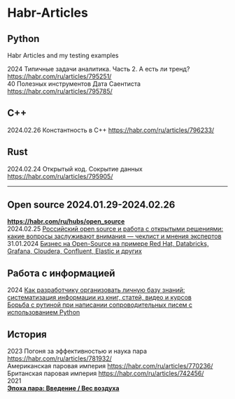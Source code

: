 # Habr-Articles
## Python
Habr Articles and my testing examples

2024
Типичные задачи аналитика. Часть 2. А есть ли тренд?     https://habr.com/ru/articles/795251/                   
40 Полезных инструментов Дата Саентиста https://habr.com/ru/articles/795785/         

## C++          
2024.02.26 Константность в C++ https://habr.com/ru/articles/796233/

## Rust
2024.02.24 Открытый код. Сокрытие данных https://habr.com/ru/articles/795905/         

- - -
## Open source  2024.01.29-2024.02.26            
**https://habr.com/ru/hubs/open_source**                                       
2024.02.25 [Российский open source и работа с открытыми решениями: какие вопросы заслуживают внимания — чеклист и мнения экспертов](https://habr.com/ru/articles/795843/)           
31.01.2024 [Бизнес на Open-Source на примере Red Hat, Databricks, Grafana, Cloudera, Confluent, Elastic и других](https://habr.com/ru/companies/amvera/articles/790522/)       

## Работа с информацией
2024
[Как разработчику организовать личную базу знаний: систематизация информации из книг, статей, видео и курсов](https://habr.com/ru/companies/lanit/articles/793444/)        
[Борьба с рутиной при написании сопроводительных писем с использованием Python](https://habr.com/ru/articles/796519/)             

## История
2023
Погоня за эффективностью и наука пара https://habr.com/ru/articles/781932/                   
Американская паровая империя https://habr.com/ru/articles/770236/                  
Британская паровая империя https://habr.com/ru/articles/742456/                    
2021                    
**[Эпоха пара: Введение / Вес воздуха](https://habr.com/ru/articles/547794/)** 





